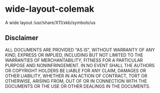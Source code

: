 wide-layout-colemak
===================

A wide layout /usr/share/X11/xkb/symbols/us

Disclaimer
-----
ALL DOCUMENTS ARE PROVIDED "AS IS", WITHOUT WARRANTY OF ANY KIND, EXPRESS OR IMPLIED, INCLUDING BUT NOT LIMITED TO THE WARRANTIES OF MERCHANTABILITY, FITNESS FOR A PARTICULAR PURPOSE AND NONINFRINGEMENT. IN NO EVENT SHALL THE AUTHORS OR COPYRIGHT HOLDERS BE LIABLE FOR ANY CLAIM, DAMAGES OR OTHER LIABILITY, WHETHER IN AN ACTION OF CONTRACT, TORT OR OTHERWISE, ARISING FROM, OUT OF OR IN CONNECTION WITH THE DOCUMENTS OR THE USE OR OTHER DEALINGS IN THE DOCUMENTS.
